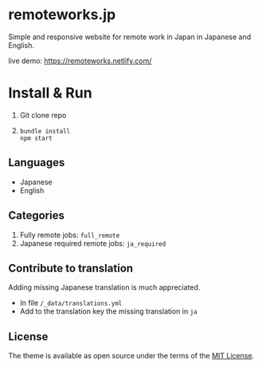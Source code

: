 # remoteworks.jp

Simple and responsive website for remote work in Japan in Japanese and English.

live demo: https://remoteworks.netlify.com/

# Install & Run

1. Git clone repo
2. ```
   bundle install
   npm start
   ```

## Languages 

- Japanese
- English

## Categories

1. Fully remote jobs: `full_remote`
2. Japanese required remote jobs: `ja_required`

## Contribute to translation

Adding missing Japanese translation is much appreciated.

- In file `/_data/translations.yml`
- Add to the translation key the missing translation in `ja`

## License

The theme is available as open source under the terms of the [MIT License](https://opensource.org/licenses/MIT).
